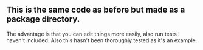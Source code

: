## This is the same code as before but made as a package directory.

The advantage is that you can edit things more easily, also run tests I haven't included. Also this hasn't been thoroughly tested as it's an example.
